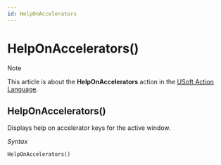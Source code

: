 ```yaml
---
id: HelpOnAccelerators
---
```


# HelpOnAccelerators()



> [!NOTE]
> This article is about the **HelpOnAccelerators** action in the [USoft Action Language](/docs/Task_flow/Action_Language_reference/USoft_Action_Language.md).

## **HelpOnAccelerators()**

Displays help on accelerator keys for the active window.

*Syntax*

```
HelpOnAccelerators()
```

 